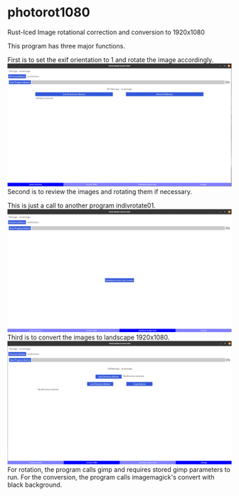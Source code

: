 # photorot1080
Rust-Iced Image rotational correction and conversion to 1920x1080

This program has three major functions.

First is to set the exif orientation to 1 and rotate the image accordingly.
<img src="images/rot1.png" width="800px" />
Second is to review the images and rotating them if necessary. 

This is just a call to another program indivrotate01.
<img src="images/ind1.png" width="800px" />
Third is to convert the images to landscape 1920x1080.
<img src="images/conv1.png" width="800px" />
For rotation, the program calls gimp and requires stored gimp parameters to run.
For the conversion, the program calls imagemagick's convert with black background.


